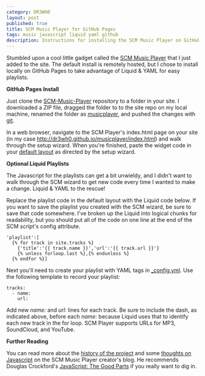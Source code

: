 ```yaml
---
category: DR3WH0
layout: post
published: true
title: SCM Music Player for GitHub Pages
tags: music javascript liquid yaml github
description: Instructions for installing the SCM Music Player on GitHub Pages.
---
```


Stumbled upon a cool little gadget called the [SCM Music Player](http://scmplayer.net/) that I just added to the site. The default install is remotely hosted, but I chose to install locally on GitHub Pages to take advantage of Liquid & YAML for easy playlists.

**GitHub Pages Install**

Just clone the [SCM-Music-Player](https://github.com/cshum/SCM-Music-Player) repository to a folder in your site. I downloaded a ZIP file, dragged the folder to to the site repo on my local machine, renamed the folder as [musicplayer](https://github.com/DR3WH0/DR3WH0.github.io/tree/master/musicplayer), and pushed the changes with [git](http://dr3wh0.github.io/dr3wh0/2013/08/25/git-reference).

In a web browser, navigate to the SCM Player's index.html page on your site (in my case <http://dr3wh0.github.io/musicplayer/index.html>) and walk through the setup wizard. When you're finished, paste the widget code in your [default layout](https://github.com/DR3WH0/DR3WH0.github.io/blob/master/_layouts/default.html) as directed by the setup wizard.

**Optional Liquid Playlists**

The Javascript for the playlists can get a bit unwieldy, and I didn't want to walk through the SCM wizard to get new code every time I wanted to make a change. Liquid & YAML to the rescue!

Replace the playlist code in the default layout with the Liquid code below. If you want to save the playlist you created with the SCM wizard, be sure to save that code somewhere. I've broken up the Liquid into logical chunks for readability, but you should put all of the code on one line at the end of the SCM script's config attribute.

    'playlist':[
      {% for track in site.tracks %}
        {'title':'{{ track.name }}','url':'{{ track.url }}'}
        {% unless forloop.last %},{% endunless %}
      {% endfor %}]

Next you'll need to create your playlist with YAML tags in [\_config.yml](https://github.com/DR3WH0/DR3WH0.github.io/blob/master/_config.yml). Use the following template to record your playlist:

    tracks:
      - name:
        url:

Add new _name:_ and _url:_ lines for each track. Be sure to include the dash, as indicated above, before each _name:_ because Liquid uses that to identify each new track in the for loop. SCM Player supports URLs for MP3, SoundCloud, and YouTube.

**Further Reading**

You can read more about the [history of the project](http://cshum.com/2013/01/behind-the-scenes-scm-music-player/) and some [thoughts on Javascript](http://cshum.com/2013/01/my-summary-on-javascript/) on the SCM Music Player creator's blog. He recommends Douglas Crockford's [JavaScript: The Good Parts](https://dl.dropboxusercontent.com/u/8239797/javascript_the_good_parts.pdf) if you really want to dig in.